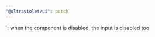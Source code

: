 ```yaml
---
"@ultraviolet/ui": patch
---
```


`<Slider />: when the component is disabled, the input is disabled too
